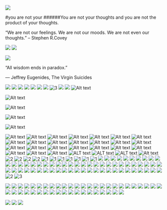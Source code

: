 ![](http://freshspectrum.com/wp-content/uploads/2012/11/wpid-Photo-Nov-8-2012-607-AM.jpg)

#you are not your 
######You are not your thoughts and you are not the product of your thoughts.


“We are not our feelings. We are not our moods. We are not even our thoughts.” – Stephen R.Covey




![](http://havingtime.com/wp-content/uploads/2016/05/We-are-not-our-feelings.-We-are-not-our-moods.-We-are-not-even-our-thoughts..png)
![](https://pics.onsizzle.com/you-are-not-your-thoughts-get-out-of-your-own-25353252.png)

![](https://www.birthdaywishes.expert/wp-content/uploads/2015/07/Sell-your-cleverness-and-buy.jpg)


“All wisdom ends in paradox.”

― Jeffrey Eugenides, The Virgin Suicides


![](http://img.picturequotes.com/2/436/435579/all-wisdom-ends-in-paradox-quote-1.jpg)
![](http://img.picturequotes.com/2/584/583763/do-not-reward-yourself-with-food-youre-not-a-dog-quote-1.jpg)
![](http://www.azquotes.com/picture-quotes/quote-i-m-so-confused-it-almost-feels-calm-shane-jones-46-90-26.jpg)
![](http://cdn.quotesgram.com/img/23/88/1745550948-Right-Quote-discipline.gif)
![](http://cdn-media-2.lifehack.org/wp-content/files/2014/12/Interstellar-2014-Poster-Wallpaper.jpg)
![](http://cdn.quotesgram.com/img/30/51/2068776997-Ludwig_Wittgenstein_quote_by_Philiposophy.jpg)
![](http://cdn.sandiegouniontrib.com/img/photos/2014/05/24/hpcemetery338693x001_t840x568.jpg?89545216a4e5500569785d145b241868f07e11e1)
![3](https://www.truthinsideofyou.org/wp-content/uploads/2015/11/Sleep-is-the-best-meditation_dalai_lama_tiof.jpg)
![](http://cdn.wonderfulengineering.com/wp-content/uploads/2014/07/Einstein-Quotes-3.jpg)
![](http://cdn.wonderfulengineering.com/wp-content/uploads/2014/07/Einstein-Quotes-7.jpg)
![Alt text](http://cdn.quotesgram.com/img/74/76/1967406961-quote-we-think-basically-you-watch-television-to-turn-your-brain-off-and-you-work-on-your-computer-when-steve-jobs-240912.jpg)
             
![Alt text](http://cdn.quotesgram.com/img/30/21/1443427380-albert-einstein-physicist-quote-any-man-who-reads-too-much-and-uses-his-own-brain.jpg)

![Alt text](http://www.atheistrepublic.com/sites/default/files/I%20Regard%20the%20Brain%20as%20a%20Computer.jpg)

![Alt text](http://www.childup.com/blog/wp-content/uploads/2015/03/CELQ-288-The-Brain-Is-a-Marvelous-Computer....jpg)

![Alt text](http://cdn.quotationof.com/images/alan-turings-quotes-1.jpg)

![Alt text](http://www.relatably.com/q/img/computer-quotes/jesus-is-like-a-computer-computer-quote.jpg)
![Alt text](https://geniusquotes.org/wp-content/uploads/2014/02/Best-teachers-quotes-ever.jpg)
![Alt text](http://cdn.motivationgrid.com/wp-content/uploads/2013/11/3-Motivational-Quotes.jpg)
![Alt text](http://cdn.quotesgram.com/img/87/66/2035150345-Mistake-quotes-All-the-mistakes-I-ever-made-in-my-life-were-when-I-wanted-to-say-No-and-said-Yes_.jpg)
![Alt text](http://cdn1.dolimg.com/en-US/blogs/wp-content/uploads/2013/03/Screen-Shot-2013-03-07-at-9.18.51-AM.png)
![Alt text](http://www.azquotes.com/picture-quotes/quote-if-debugging-is-the-process-of-removing-software-bugs-then-programming-must-be-the-process-edsger-dijkstra-56-19-97.jpg)
![Alt text](https://blog.tjtaylor.net/content/uploads/quote-thomson-begin-badly.jpg)
![Alt text](https://englishlive.ef.com/blog/wp-content/uploads/sites/2/2015/10/17_quote.jpg)
![Alt text](https://englishlive.ef.com/blog/wp-content/uploads/sites/2/2015/10/19_quote.jpg)
![Alt text](http://grithartung.com/ColourYourLanguage/001-ColourYourLanguage-StevenPinker-quote-700.jpg)
![Alt text](http://izquotes.com/quotes-pictures/quote-even-if-you-do-learn-to-speak-correct-english-whom-are-you-going-to-speak-it-to-clarence-darrow-47062.jpg)
![Alt text](http://english.eagetutor.com/images/stories/Comical_quotes_about_English.png)
![Alt text](http://www.azquotes.com/picture-quotes/quote-i-m-not-a-fan-of-technology-i-m-a-fan-of-pedagogy-of-understanding-how-people-learn-donald-a-norman-122-56-22.jpg)
![Alt text](https://www.askideas.com/wp-content/uploads/2016/11/Language-is-to-the-mind-more-than-light-is-to-the-eye.-William-Gibson.png)
![Alt text](http://thequotepedia.com/images/106/as-many-languages-you-know-as-many-times-you-are-a-human-being-human-being-quote.png)
![Alt text](http://cdn2.hubspot.net/hub/98462/file-35410814-png/images/quote_about_grammar_for_english_learners.png)
![Alt text](https://www.english-grammar-revolution.com/images/grammarquotesclouds.jpg)
![Alt text](http://cdn.quotesgram.com/img/25/53/1898553823-quote-William-Bennett-our-common-language-is-english-and-our-65528.png)
![Alt text](http://cdn.quotesgram.com/img/21/70/621825002-quote-Flora-Lewis-learning-another-language-is-not-only-learning-196545.png)
![Alt text](http://cdn.quotesgram.com/img/19/84/2094246968-karl-lagerfeld-designer-quote-i-never-had-to-learn-english-french-and.jpg)
![Alt text](http://data.whicdn.com/images/6970797/Vision_Life_LanguageLuckyOptimist.com__large.jpg)
![Alt text](http://eurotalk.com/blog/wp-content/uploads/2015/01/De-Waal.jpg)
![Alt text](http://www.quotehd.com/imagequotes/authors6/john-stuart-mill-quote-language-is-the-light-of-the-mind.jpg)
![Alt text](http://blogs.nvcc.edu/acli/files/2014/04/It-takes-students-with-22z4kvd.jpg)
![ALT text](https://www.askideas.com/wp-content/uploads/2016/11/High-thoughts-must-have-high-language.-Aristophanes.png)
![ALT text](https://blog.thelinguist.com/wp-content/uploads/sites/38/2010/03/Inspirational_quotes_-_language_learning_6.png)
![ALT text](http://www.quotehd.com/imagequotes/authors29/jack-herbert-quote-english-is-a-funny-language-a-fat-chance-and-a.jpg)
![Alt text](https://www.humoropedia.com/wp-content/uploads/2015/02/Leo-Tolstoy-Quotes-1.jpg)
![2](http://s5.favim.com/orig/69/blue-quotes-sleep-true-Favim.com-643928.jpg)
![2](http://blog.mrsgs.com/wp-content/uploads/2013/06/sleep_quote.png)
![2](https://www.askideas.com/media/83/Sleep-is-the-best-meditation.-Dalai-Lama.jpg)
![2](http://cdn.quotesgram.com/img/98/31/2033051588-original.jpg)
![1](http://quoteseverlasting.com/quotations/famous-quotes/2013/01/%E2%80%9CDon%E2%80%99t-think-just-do-700x525.jpg)
![1](http://www.favething.com/uploads/images/main-fave-images/think_do_love_live_different-1.jpg)
![1](http://img.picturequotes.com/2/9/8231/you-cant-please-everyone-just-believe-in-yourself-and-do-what-you-think-is-right-quote-1.jpg)
![1](http://thinkingpossibility.com/wp-content/uploads/2013/10/you-must-quote.png)
![1](http://img.picturequotes.com/2/502/501730/dont-just-think-do-quote-1.jpg)
![1](http://img.picturequotes.com/2/7/6139/life-is-too-short-to-worry-about-what-others-think-do-whatever-you-have-to-do-and-do-it-for-you-quote-1.jpg)
![1](http://cdn.quotesgram.com/img/54/1/718394393-you_think_you_know-124056.jpg)
![](https://qph.ec.quoracdn.net/main-qimg-87833c78a604ff07a82ff7787574e197-c)
![](http://www.azquotes.com/picture-quotes/quote-if-you-think-you-understand-quantum-mechanics-you-don-t-understand-quantum-mechanics-richard-p-feynman-84-72-97.jpg)
![](http://img.picturequotes.com/2/773/772715/you-cannot-kill-what-you-did-not-create-quote-1.jpg)
![](http://www.strangehistory.net/blog/wp-content/uploads/2016/01/self-made-man.jpg)
![](http://www.relatably.com/q/img/made-quotes/quote-William-Cowper-a-self-made-man-yes-and-one-who-75708.png)
![](http://izquotes.com/quotes-pictures/quote-there-is-no-such-thing-as-a-self-made-man-you-will-reach-your-goals-only-with-the-help-of-others-george-shinn-351399.jpg)
![](http://www.loveandsayings.com/wp-content/uploads/2014/07/Thats-life.jpeg)
![](http://www.mactoons.com/wp-content/uploads/2013/09/hope-quote-about-happiness-and-success-that-can-make-you-better-hopeful-quotes-about-life-lesson-930x697.jpg)
![](http://amritsartemples.in/wp-content/uploads/2013/02/Life-Quotes.jpg)
![](http://iheartinspiration.com/wp-content/uploads/2012/03/diet-hungry-bored.jpg)
![](http://s9.favim.com/610/141024/cravings-food-life-quotes-Favim.com-2176759.jpg)
![](http://www.lolsotrue.com/memberquotes/2531.jpg)
![](http://smashingup.com/wp-content/uploads/2014/05/wpid-img_51810649725547.jpeg)
![](http://teal-blog.s3.amazonaws.com/2013/11/die-2.jpg)
![](http://inspirationboost.com/wp-content/uploads/2014/02/Mark-Twain-Life-and-Death-Quotes.png)
![](http://www.bestsayingsquotes.com/files/death-quotes-pics-for-fb-share-3-01916920.jpg)
![](http://www.notable-quotes.com/d/death_quote_5.jpg)
![](https://img.buzzfeed.com/buzzfeed-static/static/2015-10/29/12/enhanced/webdr01/enhanced-buzz-wide-6002-1446135558-7.jpg)
![](http://orig09.deviantart.net/9639/f/2013/142/8/6/quote___death_ends_life__not_relationship__by_rabidbribri-d666iw5.jpg)
![](http://www.funlava.com/wp-content/uploads/2014/06/Epicurus-quote-Death-is-nothing-to-us-since-when-we-are-death-has-not-come-and-when-death-has-come-we-are-not.jpg)
![](http://quotesideas.com/wp-content/uploads/2015/06/Life-vs-death-Steve-Jobs-quote.jpg)
![](http://www.quotehd.com/imagequotes/TopAuthors/socrates-philosopher-death-may-be-the-greatest-of-all-human.jpg)
![](http://cdn.quotesgram.com/img/74/9/1303608650-quote-Meghan-ORourke-a-death-from-a-long-illness-is-135829_2.png)
![](http://m.likesuccess.com/quotes/19/909906.png)
![](https://www.healthyplace.com/images/stories/insight/quotes/quote-on-mental-health-52-healthyplace.jpg)
![](http://www.coachingconfidence.co.uk/wp-content/uploads/2012/10/it-is-not.jpg)
![](https://www.healthyplace.com/images/stories/insight/quotes/quote-on-mental-health-70-healthyplace.jpg)
![](http://img.picturequotes.com/2/5/4068/the-goal-of-all-life-is-death-quote-1.jpg)
![](https://www.healthyplace.com/images/stories/insight/quotes/Stigma-quote-a-healthyplace.jpg)
![](http://izquotes.com/quotes-pictures/quote-i-truly-believe-that-when-you-re-funny-you-re-blessed-your-whole-life-is-kind-of-golden-i-was-martin-short-266893.jpg)
![](https://www.brainyquote.com/photos_tr/en/b/buddha/118248/buddha1.jpg)
![](http://www.quotehd.com/imagequotes/authors69/spanish-proverb-quote-he-who-fears-death-enjoys-not-life.jpg)
![](http://cdn2.hubspot.net/hub/365322/file-601122925-png/exs-er-0317-QuotePhotos-08.png?t=1432237320654&width=805)
![](http://www.thequotepedia.com/images/17/all-our-dreams-can-come-true-if-we-have-the-courage-to-pursue-them-courage-quote.jpg)
![](http://designurge.com/wp-content/uploads/2014/02/6.png)
![](http://dailyquotes.co/wp-content/uploads/2013/03/courage_quote_mark_twain1-680x544.jpg)
![](http://purehappylife.com/wp-content/uploads/2014/07/life-courage-quote-what-a-ship-for.jpg)
![](http://static4.quoteswave.com/wp-content/uploads/2011/12/There-is-no-such-thing-as-bravery.jpg)
![](http://purehappylife.com/wp-content/uploads/2014/06/life-quote-strength-courage.jpg)
![](http://www.relatably.com/q/img/who-am-i-quotes/who-am-i-quotes-2.jpg)
![](http://cdn.quotesgram.com/img/25/35/13116099-14834-i-am-who-i-am-if-you-dont-like-it-then-jog-on.png)
![](http://img.picturequotes.com/2/5/4341/i-am-unique-i-am-special-i-am-me-quote-2.jpg)
![](https://tse3.mm.bing.net/th?id=OIP.Kpq1I7KqysUPguSmNTA02AHaGL&pid=Api)
![](http://izquotes.com/quotes-pictures/quote-i-am-who-i-am-and-i-m-not-phony-like-everybody-else-out-there-i-am-real-and-how-many-of-you-can-at-gg-allin-206710.jpg)
![](http://www.informativequotes.com/wp-content/uploads/Love-me-for-who-I-am.jpg)
![](http://spiritualcleansing.org/wp-content/uploads/2015/04/I-am-who-I-am.-Your-approval-isnt-needed..jpg)
![](http://izquotes.com/quotes-pictures/quote-what-a-liberation-to-realize-that-the-voice-in-my-head-is-not-who-i-am-who-am-i-then-the-one-who-eckhart-tolle-273186.jpg)
![](http://inspirationboost.com/wp-content/uploads/2014/11/Eckhart-Tolle-Complain-Quotes.jpg)
![](http://static.oprah.com/images/o2/quotes-every-moment-eckhart-tolle-949x534.jpg)
![](http://www.quoteshunger.com/wp-content/uploads/2014/08/57.jpg)
![](http://www.dawn-productions.com/core/wp-content/uploads/2013/08/Eckhart-Tolle_Stress-is-caused-by-being-here-but-wanting-to-be-there.jpg)
![](http://facebook.dailypositivequotes.com/quotes-images/start-now-not-tomorrow-20131001645.jpg)
![](http://soulanalyse.com/wp-content/uploads/2016/08/eckhart-tolle-quote-1.png)
![](http://quotepixel.com/images/quotes/success/quotes-about-success_14252-1.png)
![](http://shequotes.com/wp-content/uploads/2016/01/The-tunnel-is-the-illusion.jpg)
![](http://img.picturequotes.com/2/3/2280/love-is-the-child-of-illusion-and-the-parent-of-disillusion-quote-1.jpg)
![](http://cdn.quotesgram.com/img/25/86/1719001621-FakeBuddhaQuote.jpg)
![](http://purehappylife.com/wp-content/uploads/2014/07/life-quote-obstacle-illusio.jpg)
![](http://healthythoughts.in/wp-content/uploads/2012/02/optical_illusion_sakuras2b.png)
![](http://www.brainforests.com/wp-content/uploads/2012/06/Find-the-Mistake.jpg)
![2](http://physicsfacts.com/wp-content/uploads/2013/03/image21.jpg)
![3](https://www.truthinsideofyou.org/wp-content/uploads/2015/11/Sleep-is-the-best-meditation_dalai_lama_tiof.jpg)

![](https://tse3.mm.bing.net/th?id=OIP.V6WbwyRl2sx__rW-anysnQHaHa&pid=Api)
![](http://img.picturequotes.com/2/5/4005/make-mistakes-learn-from-them-move-on-quote-1.jpg)
![](http://creditmanagementassociation.org/wp-content/uploads/2012/05/Learn-from-mistakes-box.jpg)
![](http://img.picturequotes.com/2/46/45666/the-only-real-mistake-is-the-one-from-which-we-learn-nothing-quote-1.jpg)
![](http://imgs.mastphotos.com/wp-content/uploads/2014/02/Learn-From-Your-Mistakes.jpg)
![](http://blog.wheelock.edu/wp-content/uploads/2014/01/We-Learn-From-Our-Mistakes-Flickr-Krissy.Venosdale.jpg)
![](http://img.picturequotes.com/2/7/6622/dont-waste-time-grieving-over-past-mistakes-learn-from-them-and-move-on-quote-1.jpg)
![](http://www.relatably.com/q/img/learn-from-mistake-quotes-tumblr/quote-making-mistakes-is-a-part-of-life-so-long-as-we-all-learn-from-them.jpg)
![](http://m.likesuccess.com/quotes/20/991168.png)
![](https://tse4.mm.bing.net/th?id=OIP.doDT61w06Sf_byyvkqWrcgHaEK&pid=Api)
![](https://geniusquotes.org/wp-content/uploads/2014/04/Warren-Buffett-Quotes-and-Sayings-wise-wisdom-money.jpg)
![](https://blog.elearnmarkets.com/wp-content/uploads/2017/03/Warren-Buffett-quotes.png)
![](http://www.worldclassseminars.com/wp-content/uploads/2015/12/Warren-Buffett-Quotes.jpg)
![](https://tse1.mm.bing.net/th?id=OIP.O_qzyMbhghDNIPv-mjWNkwHaFo&pid=Api)
![](http://www.lovethispic.com/uploaded_images/97474-Make-Mistakes-But-Learn-From-Them.jpg)
![](http://learningandcreativity.com/wp-content/uploads/2013/08/Quote-1.png)
![](https://tse2.mm.bing.net/th?id=OIP.xudrwZ_MnOeA8l-qet4rtQHaGV&pid=Api)
![](http://www.thequotepedia.com/images/21/dont-be-afraid-to-make-mistakes-be-afraid-of-not-learning-from-them-mistake-quote.png)
![](http://www.c3iopscenter.com/currentops/wp-content/uploads/2015/04/Interstellar-MovieQuote2014.jpg?7a42bf)
![](http://m.likesuccess.com/quotes/30/1465864.png)
![](http://media.braintrainingtools.org/wp-content/uploads/2015/08/emotional-quotes-memory-always-faulty.jpg)
![](http://m.likesuccess.com/quotes/21/1035085.png)
![](http://www.hippoquotes.com/img/bad-memories-quotes/i-wish-we-could-choose-which-memories-to-remember-quote-1.jpg)
![](http://img.picturequotes.com/1/787/happiness-is-good-health-and-a-bad-memory-quote-1.jpg)
![](http://www.wisdomquotes4u.com/wp-content/uploads/Leave-bad-memories-behind.jpg)
![](http://www.hippoquotes.com/img/bad-memories-quotes/23241-one-of-the-keys-to-happiness-is-a-bad-memory.png)
![](http://www.ith-haptonomie.nl/sites/default/files/PTSS.jpg)
![](http://m.likesuccess.com/quotes/30/1497655.png)
![](http://cdn.quotesgram.com/img/95/36/1896555962-5953-good-times-become-good-memories-and-bad-times-become-good.png)
![](https://s6.favim.com/orig/61/life-love-memory-sad-love-pretty-quotes-Favim.com-595105.jpg)
![](https://jokideo.com/wp-content/uploads/2012/11/554182_404641806275626_1233492635_n.jpg)
![](http://www.golfian.com/wp-content/uploads/2016/05/Friendship-Memory-Quotations-018.jpg)
![](http://www.notable-quotes.com/m/memory_quote_2.jpg)
![](http://quotesideas.com/wp-content/uploads/2015/10/113.jpg)
![](http://statusmind.com/images/2014/05/Life-Quotes-42542-statusmind.com.jpg)
![](https://tse3.mm.bing.net/th?id=OIP.M3hpa2BFZdGl7XIawM7LcgHaHa&pid=Api)
![](http://quotesideas.com/wp-content/uploads/2015/10/MemoriesQuote.jpg)
![](http://s5.favim.com/orig/69/life-quotes-memories-memory-moment-Favim.com-628680.jpg)
![](http://www.copilotmom.com/wp-content/uploads/2012/11/MemoriesQuote.jpg)
![](http://cdn.quotesgram.com/img/43/4/215833609-childhood-memories-Quotes.jpg)
![](http://quotesideas.com/wp-content/uploads/2015/10/free-yourself-from-memory-quote-coelho.jpg)
![](http://s1.favim.com/orig/22/cause-cute-end-memories-quote-Favim.com-211654.jpg)
![](http://www.iliketoquote.com/img/118.jpg)
![](http://favim.com/media/uploads/images/610/140223/happy-memories-quote-smile-Favim.com-1405953.jpg)

![](http://www.bestsayingsquotes.com/files/genius-quotes-pictures-4-b4411044.jpg)
![](http://cdn.quotesgram.com/img/95/74/1861619612-the-limit-not-the-sky-motivational-quotes-sayings-pictures.jpg)
![](http://www.highanxieties.org/wp-content/uploads/2014/10/The-Side-Effects-Of-Anxiety.jpg)
